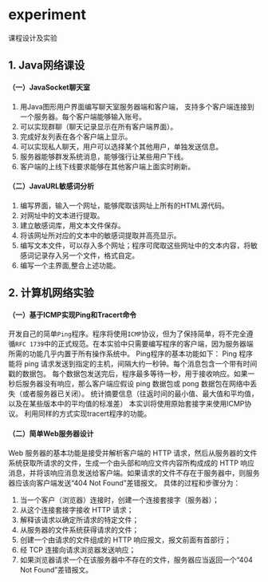 # experiment
课程设计及实验

## 1. Java网络课设
#### （一）JavaSocket聊天室
1. 用Java图形用户界面编写聊天室服务器端和客户端， 支持多个客户端连接到一个服务器。每个客户端能够输入账号。
2. 可以实现群聊（聊天记录显示在所有客户端界面）。
3. 完成好友列表在各个客户端上显示。
4. 可以实现私人聊天，用户可以选择某个其他用户，单独发送信息。
5. 服务器能够群发系统消息，能够强行让某些用户下线。
6. 客户端的上线下线要求能够在其他客户端上面实时刷新。
#### （二）JavaURL敏感词分析
1. 编写界面，输入一个网址，能够爬取该网址上所有的HTML源代码。
2. 对网址中的文本进行提取。
3. 建立敏感词库，用文本文件保存。
4. 将该网址所对应的文本中的敏感词提取并高亮显示。
5. 编写文本文件，可以存入多个网址；程序可爬取这些网址中的文本内容，将敏感词记录存入另一个文件，格式自定。
6. 编写一个主界面,整合上述功能。
## 2. 计算机网络实验
#### （一）基于ICMP实现Ping和Tracert命令
开发自己的简单`Ping`程序。程序将使用`ICMP`协议，但为了保持简单，将不完全遵循`RFC 1739`中的正式规范。在本实验中只需要编写程序的客户端，因为服务器端所需的功能几乎内置于所有操作系统中。
Ping程序的基本功能如下： Ping 程序能将 ping 请求发送到指定的主机，间隔大约一秒钟。每个消息包含一个带有时间戳的数据包。 每个数据包发送完后，程序最多等待一秒，用于接收响应。如果一秒后服务器没有响应，那么客户端应假设 ping 数据包或 pong 数据包在网络中丢失（或者服务器已关闭）。 统计摘要信息（往返时间的最小值、最大值和平均值，以及在某些版本中的平均值的标准差） 本实训将使用原始套接字来使用ICMP协议。
利用同样的方式实现tracert程序的功能。
#### （二）简单Web服务器设计
  Web 服务器的基本功能是接受并解析客户端的 HTTP 请求，然后从服务器的文件系统获取所请求的文件，生成一个由头部和响应文件内容所构成成的 HTTP 响应消息，并将该响应消息发送给客户端。如果请求的文件不存在于服务器中，则服务器应该向客户端发送“404 Not Found”差错报文。 具体的过程和步骤分为： 
1. 当一个客户（浏览器）连接时，创建一个连接套接字（服务器）； 
2. 从这个连接套接字接收 HTTP 请求； 
3. 解释该请求以确定所请求的特定文件； 
4. 从服务器的文件系统获得请求的文件； 
5. 创建一个由请求的文件组成的 HTTP 响应报文，报文前面有首部行； 
6. 经 TCP 连接向请求浏览器发送响应；
7. 如果浏览器请求一个在该服务器中不存在的文件，服务器应当返回一个“404 Not Found”差错报文。

